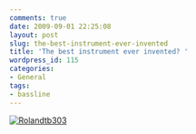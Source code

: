 ```yaml
---
comments: true
date: 2009-09-01 22:25:08
layout: post
slug: the-best-instrument-ever-invented
title: 'The best instrument ever invented? '
wordpress_id: 115
categories:
- General
tags:
- bassline
---
```



    


[![Rolandtb303](http://ianthomasnet.files.wordpress.com/2009/09/rolandtb303.jpg?w=300)](http://ianthomasnet.files.wordpress.com/2009/09/rolandtb303.jpg)




  
